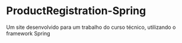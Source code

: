 # ProductRegistration-Spring
Um site desenvolvido para um trabalho do curso técnico, utilizando o framework Spring

